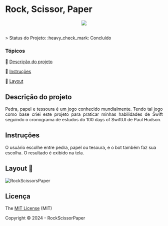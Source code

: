 <h1>Rock, Scissor, Paper</h1> 

<p align="center">
  <img src="https://img.shields.io/badge/swift-F54A2A?style=for-the-badge&logo=swift&logoColor=white"/>
</p>

<br />
> Status do Projeto: :heavy_check_mark: Concluído

### Tópicos 

:small_blue_diamond: [Descrição do projeto](#descrição-do-projeto)

:small_blue_diamond: [Instruções](#instruções)

:small_blue_diamond: [Layout](#deploy-da-aplicação-dash)

## Descrição do projeto 

<p align="justify">
  Pedra, papel e tessoura é um jogo conhecido mundialmente. Tendo tal jogo como base criei este projeto para praticar minhas habilidades de Swift seguindo o cronograma de estudos do 100 days of SwiftUI de Paul Hudson.
</p>

## Instruções

O usuário escolhe entre pedra, papel ou tesoura, e o bot também faz sua escolha. O resultado é exibido na tela.

## Layout :dash:

![RockScissorsPaper](https://github.com/vitorjsss/RockScissorPaper/assets/113487173/b41f1fc4-6546-4006-9a85-8aca63f545ac)

## Licença 

The [MIT License]() (MIT)

Copyright :copyright: 2024 - RockScissorPaper
